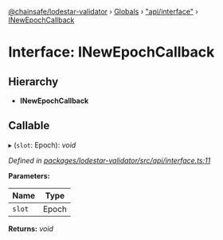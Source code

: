 [@chainsafe/lodestar-validator](../README.md) › [Globals](../globals.md) › ["api/interface"](../modules/_api_interface_.md) › [INewEpochCallback](_api_interface_.inewepochcallback.md)

# Interface: INewEpochCallback

## Hierarchy

* **INewEpochCallback**

## Callable

▸ (`slot`: Epoch): *void*

*Defined in [packages/lodestar-validator/src/api/interface.ts:11](https://github.com/ChainSafe/lodestar/blob/1c1c1df91/packages/lodestar-validator/src/api/interface.ts#L11)*

**Parameters:**

Name | Type |
------ | ------ |
`slot` | Epoch |

**Returns:** *void*

